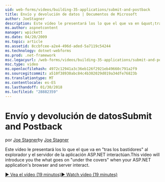 ```yaml
---
uid: web-forms/videos/building-35-applications/submit-and-postback
title: Envío y devolución de datos | Documentos de Microsoft
author: JoeStagner
description: Este vídeo le presentará los lo que el que va en &quot;tras los bastidores&quot; al explorador y el servidor de la aplicación ASP.NET interactúan.
ms.author: aspnetcontent
manager: wpickett
ms.date: 04/20/2009
ms.topic: article
ms.assetid: 8ccbfcee-a2e4-496d-aded-5a7119c54244
ms.technology: dotnet-webforms
ms.prod: .net-framework
msc.legacyurl: /web-forms/videos/building-35-applications/submit-and-postback
msc.type: video
ms.openlocfilehash: 4972c12941a3c36eb126f2921eb49660c791a2f9
ms.sourcegitcommit: a510f38930abc84c4b302029d019a34dfe76823b
ms.translationtype: MT
ms.contentlocale: es-ES
ms.lasthandoff: 01/30/2018
ms.locfileid: "28882359"
---
```

<a name="submit-and-postback"></a><span data-ttu-id="6d894-103">Envío y devolución de datos</span><span class="sxs-lookup"><span data-stu-id="6d894-103">Submit and Postback</span></span>
====================
<span data-ttu-id="6d894-104">por [Joe Stagner](https://github.com/JoeStagner)</span><span class="sxs-lookup"><span data-stu-id="6d894-104">by [Joe Stagner](https://github.com/JoeStagner)</span></span>

<span data-ttu-id="6d894-105">Este vídeo le presentará los lo que el que va en &quot;tras los bastidores&quot; al explorador y el servidor de la aplicación ASP.NET interactúan.</span><span class="sxs-lookup"><span data-stu-id="6d894-105">This video will introduce you the what goes on &quot;under the covers&quot; when your ASP.NET application's browser and server interact.</span></span>

[<span data-ttu-id="6d894-106">&#9654; Vea el vídeo (19 minutos)</span><span class="sxs-lookup"><span data-stu-id="6d894-106">&#9654; Watch video (19 minutes)</span></span>](https://channel9.msdn.com/Blogs/ASP-NET-Site-Videos/submit-and-postback)
